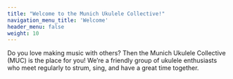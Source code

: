 ```yaml
---
title: "Welcome to the Munich Ukulele Collective!"
navigation_menu_title: 'Welcome'
header_menu: false
weight: 10
---
```


Do you love making music with others? Then the Munich Ukulele Collective (MUC) is the place for you! We’re a friendly group of ukulele enthusiasts who meet regularly to strum, sing, and have a great time together.
